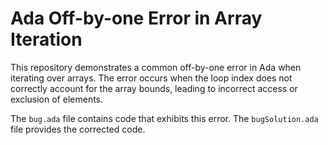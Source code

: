 # Ada Off-by-one Error in Array Iteration

This repository demonstrates a common off-by-one error in Ada when iterating over arrays.  The error occurs when the loop index does not correctly account for the array bounds, leading to incorrect access or exclusion of elements.

The `bug.ada` file contains code that exhibits this error.  The `bugSolution.ada` file provides the corrected code.